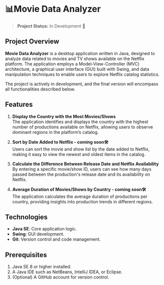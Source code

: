 # 📊Movie Data Analyzer

> **Project Status:** In Development 🚧  
 
## Project Overview

**Movie Data Analyzer** is a desktop application written in Java, designed to analyze data related to movies and TV shows available on the Netflix platform. The application employs a Model-View-Controller (MVC) architecture, a graphical user interface (GUI) built with Swing, and data manipulation techniques to enable users to explore Netflix catalog statistics.

The project is actively in development, and the final version will encompass all functionalities described below.

## Features

1. **Display the Country with the Most Movies/Shows**  
   The application identifies and displays the country with the highest number of productions available on Netflix, allowing users to observe dominant regions in the platform’s catalog.

2. **Sort by Date Added to Netflix - coming soon🛠️**  
   Users can sort the movie and show list by the date added to Netflix, making it easy to view the newest and oldest items in the catalog.

3. **Calculate the Difference Between Release Date and Netflix Availability**  
   By entering a specific movie/show ID, users can see how many days passed between the production's release date and its availability on Netflix.

4. **Average Duration of Movies/Shows by Country - coming soon🛠️**  
   The application calculates the average duration of productions per country, providing insights into production trends in different regions.

## Technologies

- **Java SE**: Core application logic.
- **Swing**: GUI development.
- **Git**: Version control and code management.

## Prerequisites

1. Java SE 8 or higher installed.
2. A Java IDE such as NetBeans, IntelliJ IDEA, or Eclipse.
3. (Optional) A GitHub account for version control.

